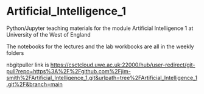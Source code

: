 # Artificial_Intelligence_1
Python/Jupyter teaching materials for the module Artificial Intelligence 1 at University of the West of England 

The notebooks for the lectures and the lab workbooks are all in the weekly folders

nbgitpuller link is https://csctcloud.uwe.ac.uk:22000/hub/user-redirect/git-pull?repo=https%3A%2F%2Fgithub.com%2Fjim-smith%2FArtificial_Intelligence_1.git&urlpath=tree%2FArtificial_Intelligence_1.git%2F&branch=main
